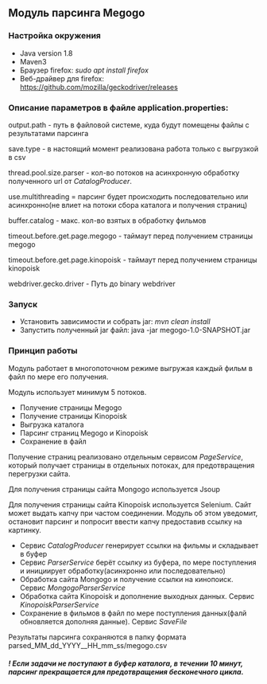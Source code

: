 ## Модуль парсинга Megogo

### Настройка окружения

* Java version 1.8
* Maven3
* Браузер firefox: _sudo apt install firefox_
* Веб-драйвер для firefox: https://github.com/mozilla/geckodriver/releases

### Описание параметров в файле application.properties:

output.path - путь в файловой системе, куда будут помещены файлы с результатами парсинга

save.type - в настоящий момент реализована работа только с выгрузкой в csv

thread.pool.size.parser - кол-во потоков на асинхронную обработку полученного url от _CatalogProducer_.

use.multithreading = парсинг будет происходить последовательно или асинхронно(не влиет на потоки сбора каталога и получения страниц)

buffer.catalog - макс. кол-во взятых в обработку фильмов

timeout.before.get.page.megogo - таймаут перед получением страницы megogo

timeout.before.get.page.kinopoisk - таймаут перед получением страницы kinopoisk

webdriver.gecko.driver - Путь до binary webdriver

### Запуск
* Установить зависимости и собрать jar: _mvn clean install_
* Запустить полученный jar файл: java -jar megogo-1.0-SNAPSHOT.jar

### Принцип работы
Модуль работает в многопоточном режиме выгружая каждый фильм в файл по мере его получения. 

Модуль использует минимум 5 потоков.
* Получение страницы Megogo
* Получение страницы Kinopoisk
* Выгрузка каталога
* Парсинг страниц Megogo и Kinopoisk
* Сохранение в файл 

Получение страниц реализовано отдельным сервисом _PageService_, который получает страницы в отдельных потоках, для предотвращения перегрузки сайта.

Для получения страницы сайта Mongogo используется Jsoup

Для получения страницы сайта Kinopoisk используется Selenium. Сайт может выдать капчу при частом соединении. Модуль об этом уведомит, остановит парсинг и попросит ввести капчу предоставив ссылку на картинку.   

* Сервис _CatalogProducer_ генерирует ссылки на фильмы и складывает в буфер
* Сервис _ParserService_ берёт ссылку из буфера, по мере поступления и инициирует обработку(асинхронно или последовательно)
* Обработка сайта Mongogo и получение ссылки на кинопоиск. Сервис _MongogoParserService_
* Обработка сайта Kinopoisk и дополнение выходных данных. Сервис _KinopoiskParserService_
* Сохранение в фильмов в файл по мере поступления данных(фалй обновляется дополняя данные). Сервис _SaveFile_

Результаты парсинга сохраняются в папку формата  parsed_MM_dd_YYYY__HH_mm_ss/megogo.csv

##### ! Если задачи не поступают в буфер каталога, в течении 10 минут, парсинг прекращается для предотвращения бесконечного цикла.

